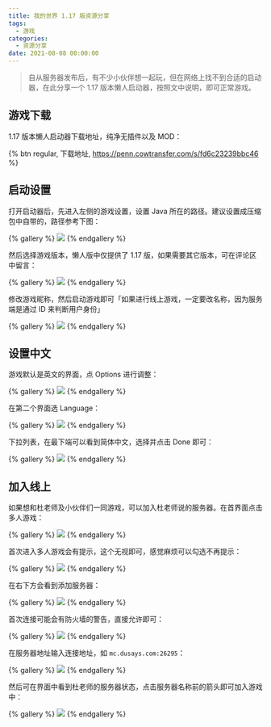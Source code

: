 ```yaml
---
title: 我的世界 1.17 版资源分享
tags:
  - 游戏
categories:
  - 资源分享
date: 2021-08-08 00:00:00
---
```


> 自从服务器发布后，有不少小伙伴想一起玩，但在网络上找不到合适的启动器，在此分享一个 1.17 版本懒人启动器，按照文中说明，即可正常游戏。

<!-- more -->

## 游戏下载

1.17 版本懒人启动器下载地址，纯净无插件以及 MOD：

{% btn regular, 下载地址, https://penn.cowtransfer.com/s/fd6c23239bbc46 %}

## 启动设置

打开启动器后，先进入左侧的游戏设置，设置 Java 所在的路径。建议设置成压缩包中自带的，路径参考下图：

{% gallery %}
![](https://cdn.dusays.com/2021/08/370-1.jpg/1)
{% endgallery %}

然后选择游戏版本，懒人版中仅提供了 1.17 版，如果需要其它版本，可在评论区中留言：

{% gallery %}
![](https://cdn.dusays.com/2021/08/370-2.jpg/1)
{% endgallery %}

修改游戏昵称，然后启动游戏即可「如果进行线上游戏，一定要改名称，因为服务端是通过 ID 来判断用户身份」

{% gallery %}
![](https://cdn.dusays.com/2021/08/370-3.jpg/1)
{% endgallery %}

## 设置中文

游戏默认是英文的界面，点 Options 进行调整：

{% gallery %}
![](https://cdn.dusays.com/2021/08/370-4.jpg/1)
{% endgallery %}

在第二个界面选 Language：

{% gallery %}
![](https://cdn.dusays.com/2021/08/370-5.jpg/1)
{% endgallery %}

下拉列表，在最下端可以看到简体中文，选择并点击 Done 即可：

{% gallery %}
![](https://cdn.dusays.com/2021/08/370-6.jpg/1)
{% endgallery %}


## 加入线上

如果想和杜老师及小伙伴们一同游戏，可以加入杜老师说的服务器。在首界面点击多人游戏：

{% gallery %}
![](https://cdn.dusays.com/2021/08/370-7.jpg/1)
{% endgallery %}

首次进入多人游戏会有提示，这个无视即可，感觉麻烦可以勾选不再提示：

{% gallery %}
![](https://cdn.dusays.com/2021/08/370-8.jpg/1)
{% endgallery %}

在右下方会看到添加服务器：

{% gallery %}
![](https://cdn.dusays.com/2021/08/370-9.jpg/1)
{% endgallery %}

首次连接可能会有防火墙的警告，直接允许即可：

{% gallery %}
![](https://cdn.dusays.com/2021/08/370-10.jpg/1)
{% endgallery %}

在服务器地址输入连接地址，如 `mc.dusays.com:26295`：

{% gallery %}
![](https://cdn.dusays.com/2021/08/370-11.jpg/1)
{% endgallery %}

然后可在界面中看到杜老师的服务器状态，点击服务器名称前的箭头即可加入游戏中：

{% gallery %}
![](https://cdn.dusays.com/2021/08/370-12.jpg/1)
{% endgallery %}
